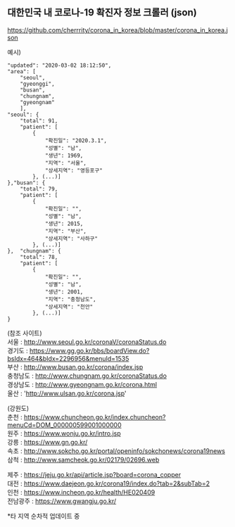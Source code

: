 
## 대한민국 내 코로나-19 확진자 정보 크롤러 (json)

https://github.com/cherrrity/corona_in_korea/blob/master/corona_in_korea.json  

예시)

	"updated": "2020-03-02 18:12:50",
	"area": [
		"seoul",
		"gyeonggi",
		"busan",
		"chungnam",
		"gyeongnam"
	    ],
    "seoul": {
    	"total": 91,
    	"patient": [
    		{
    			"확진일": "2020.3.1",
    			"성별": "남",
    			"생년": 1969,
    			"지역": "서울",
    			"상세지역": "영등포구"
    		}, (...)]
    },"busan": {
    	"total": 79,
    	"patient": [
    		{
    			"확진일": "",
    			"성별": "남",
    			"생년": 2015,
    			"지역": "부산",
    			"상세지역": "사하구"
    		}, (...)]
    },	"chungnam": {
   		"total": 78,
   		"patient": [
   			{
   				"확진일": "",
   				"성별": "남",
   				"생년": 2001,
   				"지역": "충청남도",
   				"상세지역": "천안"
   			}, (...)]
   	}



(참조 사이트)  
서울 : http://www.seoul.go.kr/coronaV/coronaStatus.do  
경기도 : https://www.gg.go.kr/bbs/boardView.do?bsIdx=464&bIdx=2296956&menuId=1535  
부산 : http://www.busan.go.kr/corona/index.jsp  
충청남도 : http://www.chungnam.go.kr/coronaStatus.do  
경상남도 : http://www.gyeongnam.go.kr/corona.html   
울산 : 'http://www.ulsan.go.kr/corona.jsp'  

(강원도)  
춘천 : https://www.chuncheon.go.kr/index.chuncheon?menuCd=DOM_000000599001000000  
원주 : https://www.wonju.go.kr/intro.jsp  
강릉 : https://www.gn.go.kr/  
속초 : http://www.sokcho.go.kr/portal/openinfo/sokchonews/corona19news  
삼척 : http://www.samcheok.go.kr/02179/02696.web  

제주 : https://jeju.go.kr/api/article.jsp?board=corona_copper  
대전 : https://www.daejeon.go.kr/corona19/index.do?tab=2&subTab=2  
인천 : https://www.incheon.go.kr/health/HE020409  
전남광주 : https://www.gwangju.go.kr/  

*타 지역 순차적 업데이트 중
